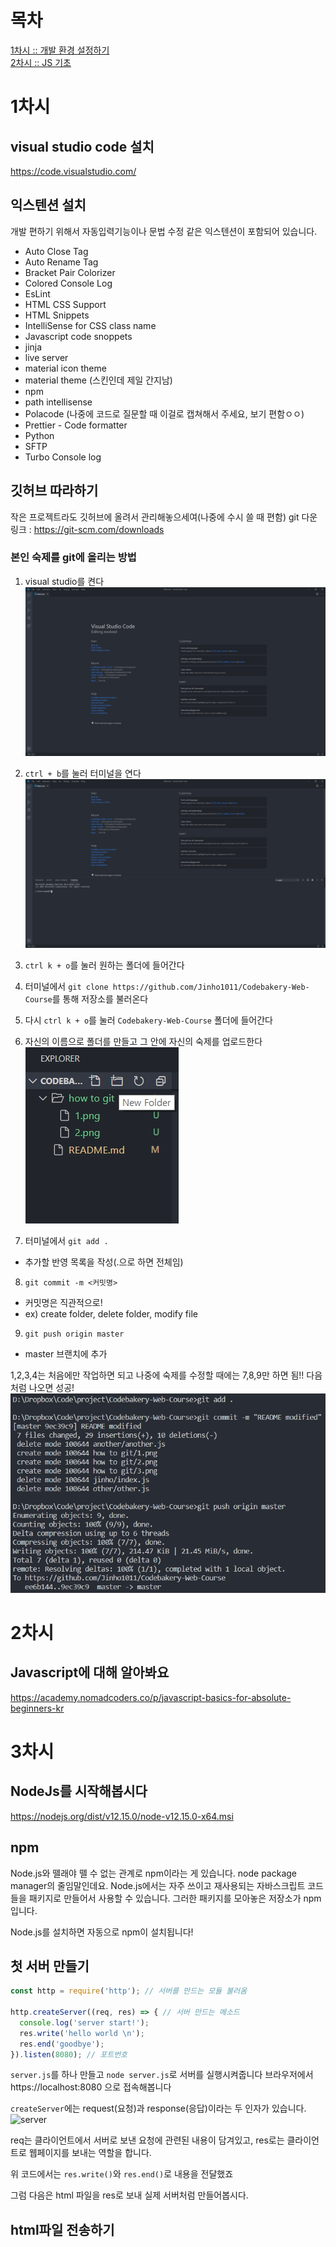 # 목차
[1차시 :: 개발 환경 설정하기](#-1차시)   
[2차시 :: JS 기초](#-2차시)

# 1차시
## visual studio code 설치
https://code.visualstudio.com/

## 익스텐션 설치
개발 편하기 위해서 자동입력기능이나 문법 수정 같은 익스텐션이 포함되어 있습니다.  
- Auto Close Tag
- Auto Rename Tag
- Bracket Pair Colorizer
- Colored Console Log
- EsLint
- HTML CSS Support
- HTML Snippets
- IntelliSense for CSS class name
- Javascript code snoppets
- jinja
- live server
- material icon theme
- material theme (스킨인데 제일 간지남)
- npm
- path intellisense
- Polacode (나중에 코드로 질문할 때 이걸로 캡쳐해서 주세요, 보기 편함ㅇㅇ)
- Prettier - Code formatter
- Python
- SFTP
- Turbo Console log

## 깃허브 따라하기
작은 프로젝트라도 깃허브에 올려서 관리해놓으세여(나중에 수시 쓸 때 편함)
git 다운 링크 : https://git-scm.com/downloads

### 본인 숙제를 git에 올리는 방법
1. visual studio를 켠다  
![1](https://github.com/Jinho1011/Codebakery-Web-Course/blob/master/how%20to%20git/1.png)  

2. `ctrl + b`를 눌러 터미널을 연다  
![2](https://github.com/Jinho1011/Codebakery-Web-Course/blob/master/how%20to%20git/2.png)  

3. `ctrl k + o`를 눌러 원하는 폴더에 들어간다

4. 터미널에서 `git clone https://github.com/Jinho1011/Codebakery-Web-Course`를 통해 저장소를 불러온다

5. 다시 `ctrl k + o`를 눌러 `Codebakery-Web-Course` 폴더에 들어간다

6. 자신의 이름으로 폴더를 만들고 그 안에 자신의 숙제를 업로드한다  
![3](https://github.com/Jinho1011/Codebakery-Web-Course/blob/master/how%20to%20git/3.png)  

7. 터미널에서 `git add .`
- 추가할 반영 목록을 작성(.으로 하면 전체임)

8. `git commit -m <커밋명>`
- 커밋명은 직관적으로!
- ex) create folder, delete folder, modify file

9. `git push origin master`
- master 브랜치에 추가

1,2,3,4는 처음에만 작업하면 되고 나중에 숙제를 수정할 때에는 7,8,9만 하면 됨!!
다음처럼 나오면 성공!  
![4](https://github.com/Jinho1011/Codebakery-Web-Course/blob/master/how%20to%20git/4.png)  

# 2차시

## Javascript에 대해 알아봐요
https://academy.nomadcoders.co/p/javascript-basics-for-absolute-beginners-kr


# 3차시

## NodeJs를 시작해봅시다
https://nodejs.org/dist/v12.15.0/node-v12.15.0-x64.msi

## npm
Node.js와 뗄래야 뗄 수 없는 관계로 npm이라는 게 있습니다. node package manager의 줄임말인데요.  Node.js에서는 자주 쓰이고 재사용되는 자바스크립트 코드들을 패키지로 만들어서 사용할 수 있습니다.  그러한 패키지를 모아놓은 저장소가 npm입니다.

Node.js를 설치하면 자동으로 npm이 설치됩니다!

## 첫 서버 만들기
```js
const http = require('http'); // 서버를 만드는 모듈 불러옴

http.createServer((req, res) => { // 서버 만드는 메소드
  console.log('server start!');
  res.write('hello world \n');
  res.end('goodbye');
}).listen(8080); // 포트번호
```
`server.js`를 하나 만들고 `node server.js`로 서버를 실행시켜줍니다
브라우저에서 https://localhost:8080 으로 접속해봅니다

`createServer`에는 request(요청)과 response(응답)이라는 두 인자가 있습니다.    
![server](https://s3-ap-northeast-2.amazonaws.com/opentutorials-user-file/course/2614/4971.png)  

req는 클라이언트에서 서버로 보낸 요청에 관련된 내용이 담겨있고, res로는 클라이언트로 웹페이지를 보내는 역할을 합니다.

위 코드에서는 `res.write()`와 `res.end()`로 내용을 전달했죠

그럼 다음은 html 파일을 res로 보내 실제 서버처럼 만들어봅시다.

## html파일 전송하기
